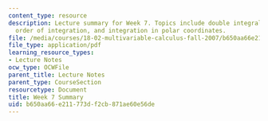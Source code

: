 ```yaml
---
content_type: resource
description: Lecture summary for Week 7. Topics include double integrals, exchanging
  order of integration, and integration in polar coordinates.
file: /media/courses/18-02-multivariable-calculus-fall-2007/b650aa66e211773df2cb871ae60e56de_lec_week7.pdf
file_type: application/pdf
learning_resource_types:
- Lecture Notes
ocw_type: OCWFile
parent_title: Lecture Notes
parent_type: CourseSection
resourcetype: Document
title: Week 7 Summary
uid: b650aa66-e211-773d-f2cb-871ae60e56de
---
```

